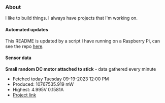 ### About
I like to build things. I always have projects that I'm working on.

#### Automated updates
This README is updated by a script I have running on a Raspberry Pi, can see the repo [here](https://github.com/jdc-cunningham/raspi-git-repo-updater).

#### Sensor data


**Small random DC motor attached to stick** - data gathered every minute
- Fetched today Tuesday 09-19-2023 12:00 PM
- Produced: 10767535.919 mW
- Highest: 4.995V 0.1581A
- [Project link](https://github.com/jdc-cunningham/turbine-raspi)